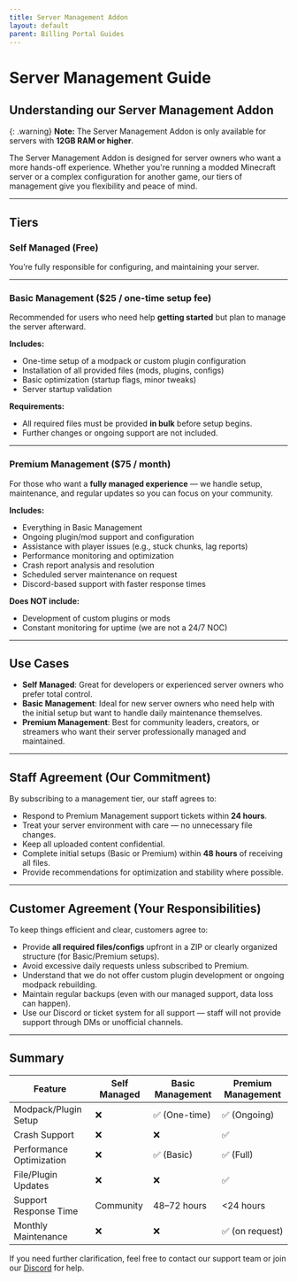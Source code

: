 ```yaml
---
title: Server Management Addon
layout: default
parent: Billing Portal Guides
---
```


# Server Management Guide

## Understanding our Server Management Addon

{: .warning}
**Note:** The Server Management Addon is only available for servers with **12GB RAM or higher**.

The Server Management Addon is designed for server owners who want a more hands-off experience. Whether you're running a modded Minecraft server or a complex configuration for another game, our tiers of management give you flexibility and peace of mind.

---

## Tiers

### Self Managed (Free)
You’re fully responsible for configuring, and maintaining your server.

---

### Basic Management ($25 / one-time setup fee)
Recommended for users who need help **getting started** but plan to manage the server afterward.

**Includes:**
- One-time setup of a modpack or custom plugin configuration
- Installation of all provided files (mods, plugins, configs)
- Basic optimization (startup flags, minor tweaks)
- Server startup validation

**Requirements:**
- All required files must be provided **in bulk** before setup begins.
- Further changes or ongoing support are not included.

---

### Premium Management ($75 / month)
For those who want a **fully managed experience** — we handle setup, maintenance, and regular updates so you can focus on your community.

**Includes:**
- Everything in Basic Management
- Ongoing plugin/mod support and configuration
- Assistance with player issues (e.g., stuck chunks, lag reports)
- Performance monitoring and optimization
- Crash report analysis and resolution
- Scheduled server maintenance on request
- Discord-based support with faster response times

**Does NOT include:**
- Development of custom plugins or mods
- Constant monitoring for uptime (we are not a 24/7 NOC)

---

## Use Cases

- **Self Managed**: Great for developers or experienced server owners who prefer total control.
- **Basic Management**: Ideal for new server owners who need help with the initial setup but want to handle daily maintenance themselves.
- **Premium Management**: Best for community leaders, creators, or streamers who want their server professionally managed and maintained.

---

## Staff Agreement (Our Commitment)

By subscribing to a management tier, our staff agrees to:

- Respond to Premium Management support tickets within **24 hours**.
- Treat your server environment with care — no unnecessary file changes.
- Keep all uploaded content confidential.
- Complete initial setups (Basic or Premium) within **48 hours** of receiving all files.
- Provide recommendations for optimization and stability where possible.

---

## Customer Agreement (Your Responsibilities)

To keep things efficient and clear, customers agree to:

- Provide **all required files/configs** upfront in a ZIP or clearly organized structure (for Basic/Premium setups).
- Avoid excessive daily requests unless subscribed to Premium.
- Understand that we do not offer custom plugin development or ongoing modpack rebuilding.
- Maintain regular backups (even with our managed support, data loss can happen).
- Use our Discord or ticket system for all support — staff will not provide support through DMs or unofficial channels.

---

## Summary

| Feature                          | Self Managed | Basic Management | Premium Management |
|----------------------------------|---------------|------------------|---------------------|
| Modpack/Plugin Setup             | ❌            | ✅ (One-time)     | ✅ (Ongoing)        |
| Crash Support                    | ❌            | ❌               | ✅                 |
| Performance Optimization         | ❌            | ✅ (Basic)        | ✅ (Full)           |
| File/Plugin Updates              | ❌            | ❌               | ✅                 |
| Support Response Time            | Community     | 48–72 hours      | <24 hours           |
| Monthly Maintenance              | ❌            | ❌               | ✅ (on request)     |

If you need further clarification, feel free to contact our support team or join our [Discord](https://apexnode.host/discord) for help.
